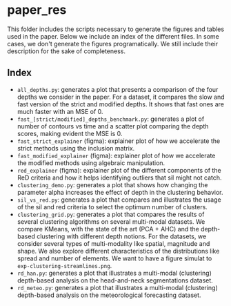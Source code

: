 # paper_res

This folder includes the scripts necessary to generate the figures and tables used in the paper. 
Below we include an index of the different files.
In some cases, we don't generate the figures programatically. We still include their description for the sake of completeness.

## Index

- `all_depths.py`: generates a plot that presents a comparison of the four depths we consider in the paper. For a dataset, it compares the slow and fast version of the strict and modified depths. It shows that fast ones are much faster with an MSE of 0.
- `fast_[strict/modified]_depths_benchmark.py`: generates a plot of number of contours vs time and a scatter plot comparing the depth scores, making evident the MSE is 0.
- `fast_strict_explainer` (figma): explainer plot of how we accelerate the strict methods using the inclusion matrix.
- `fast_modified_explainer` (figma): explainer plot of how we accelerate the modified methods using algebraic manipulation.
- `red_explainer` (figma): explainer plot of the different components of the ReD criteria and how it helps identifying outliers that sil might not catch.
- `clustering_demo.py`: generates a plot that shows how changing the parameter alpha increases the effect of depth in the clustering behavior.
- `sil_vs_red.py`: generates a plot that compares and illustrates the usage of the sil and red criteria to select the optimum number of clusters.
- `clustering_grid.py`: generates a plot that compares the results of several clustering algorithms on several multi-modal datasets. We compare KMeans, with the state of the art (PCA + AHC) and the depth-based clustering with different depth notions. For the datasets, we consider several types of multi-modality like spatial, magnitude and shape. We also explore different characteristics of the distributions like spread and number of elements. We want to have a figure simulat to `exp-clustering-streamlines.png`.
- `rd_han.py`: generates a plot that illustrates a multi-modal (clustering) depth-based analysis on the head-and-neck segmentations dataset.
- `rd_meteo.py`: generates a plot that illustrates a multi-modal (clustering) depth-based analysis on the meteorological forecasting dataset.
